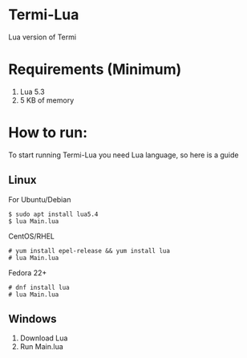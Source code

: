 # Termi-Lua
Lua version of Termi

# Requirements (Minimum)

1. Lua 5.3
2. 5 KB of memory

# How to run:

To start running Termi-Lua you need Lua language, so here is a guide

## Linux

For Ubuntu/Debian
```
$ sudo apt install lua5.4
$ lua Main.lua
```
CentOS/RHEL
```
# yum install epel-release && yum install lua
# lua Main.lua
```
Fedora 22+

```
# dnf install lua
# lua Main.lua
```

## Windows

1. Download Lua
2. Run Main.lua

